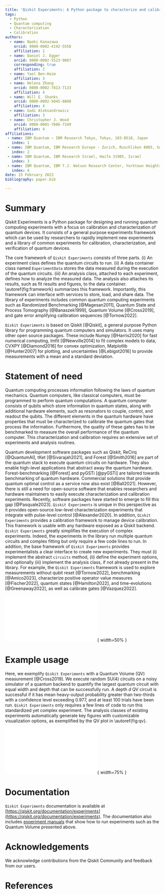 ```yaml
---
title: 'Qiskit Experiments: A Python package to characterize and calibrate quantum computers'
tags:
  - Python
  - Quantum computing
  - Characterization
  - Calibration
authors:
  - name: Naoki Kanazawa
    orcid: 0000-0002-4192-5558
    affiliation: 1
  - name: Daniel J. Egger
    orcid: 0000-0002-5523-9807
    corresponding: true
    affiliation: 2
  - name: Yael Ben-Haim
    affiliation: 3
  - name: Helena Zhang
    orcid: 0000-0002-7813-7133
    affiliation: 4
  - name: Will E. Shanks
    orcid: 0000-0002-5045-8808
    affiliation: 4
  - name: Gadi Aleksandrowicz
    affiliation: 3
  - name: Christopher J. Wood
    orcid: 0000-0001-7606-7349
    affiliation: 4
affiliations:
 - name: IBM Quantum – IBM Research Tokyo, Tokyo, 103-8510, Japan
   index: 1
 - name: IBM Quantum, IBM Research Europe - Zurich, Ruschlikon 8003, Switzerland
   index: 2
 - name: IBM Quantum, IBM Research Israel, Haifa 31905, Israel
   index: 3
 - name: IBM Quantum, IBM T.J. Watson Research Center, Yorktown Heights, NY 10598, USA
   index: 4
date: 15 February 2023
bibliography: paper.bib

---
```


# Summary

Qiskit Experiments is a Python package for designing and running quantum computing experiments 
with a focus on calibration and characterization of quantum devices. 
It consists of a general purpose experiments framework which can be used by researchers to rapidly 
implement new experiments and a library of common experiments for calibration, characterization, 
and verification of quantum devices.

The core framework of `Qiskit Experiments` consists of three parts.
(i) An experiment class defines the quantum circuits to run. 
(ii) A data container class named `ExperimentData` stores the data measured during the execution 
of the quantum circuits.
(iii) An analysis class, attached to each experiment, defines how to analyze the measured data.
The analysis also attaches its results, such as fit results and figures, to the data container.
\autoref{fig:framework} summarizes this framework.
Importantly, this framework can interface with services to store, load, and share data.
The library of experiments includes common quantum computing experiments such as Randomized 
Benchmarking [@Magesan2011], Quantum State and Process Tomography [@Banaszek1999], Quantum Volume [@Cross2019], 
and gate error amplifying calibration sequences [@Tornow2022].

`Qiskit Experiments` is based on Qiskit [@Qiskit], a general purpose Python library for programming 
quantum computers and simulators.
It uses many other open source packages.
These include Numpy [@Harris2020] for fast numerical computing, lmfit [@Newville2014] to fit complex 
models to data, CVXPY [@Diamond2016] for convex optimization, Matplotlib [@Hunter2007] for plotting, 
and uncertainties [@Lebigot2016] to provide measurements with a mean and a standard deviation.


# Statement of need

Quantum computing processes information following the laws of quantum mechanics.
Quantum computers, like classical computers, must be programmed to perform quantum computations. 
A quantum computer consists of qubits which store information in 
quantum states, along with additional hardware elements, such as resonators to couple, control, 
and readout the qubits. 
The different elements in the quantum hardware have properties that must be characterized to 
calibrate the quantum gates that process the information. 
Furthermore, the quality of these gates has to be benchmarked to measure the overall performance 
of the quantum computer. 
This characterization and calibration requires an extensive set of experiments and analysis routines.

Quantum development software packages such as Qiskit, ReCirq [@QuantumAI], tKet [@Sivarajah2021], and
Forest [@Smith2016] are part of the quantum stack to execute quantum circuits on hardware.
They also enable high-level applications that abstract away the quantum hardware. 
Forest-benchmarking [@Forest] and pyGSTi [@pyGSTi] are tailored towards benchmarking of quantum hardware.
Commercial solutions that provide quantum optimal control as a service now also exist [@Ball2021].
However, there is still a need for open-source software that enables researchers and hardware 
maintainers to easily execute characterization and calibration experiments.
Recently, software packages have started to emerge to fill this gap [@Pasquale2023]. 
`Qiskit Experiments` is unique in this perspective as it provides open-source low-level 
characterization experiments that integrate with pulse-level control [@Alexander2020].
In addition, `Qiskit Experiments` provides a calibration framework to manage device calibration.
This framework is usable with any hardware exposed as a Qiskit backend. 
`Qiskit Experiments` greatly simplifies the execution of complex experiments. 
Indeed, the experiments in the library run multiple quantum circuits and complex fitting 
but only require a few code lines to run.
In addition, the base framework of `Qiskit Experiments` provides experimentalists a clear interface
to create new experiments. 
They must (i) implement the abstract `circuits` method, (ii) define the experiment
options, and optionally (iii) implement the analysis class, if not already present in the library.
For example, the `Qiskit Experiments` framework is used to explore measurements without qubit 
reset [@Tornow2022], benchmarking [@Amico2023], characterize positive operator value measures [@Fischer2022], quantum 
states [@Hamilton2022], and time-evolutions [@Greenaway2022], as well as calibrate gates [@Vazquez2022].

![
Conceptual framework of Qiskit Experiments.
The circuits are run as jobs on the quantum backends.
If an experiment exceeds the maximum circuit limit per job it is broken down in multiple jobs.
The raw data, figures and analysis results are contained in the `ExperimentData` class.
\label{fig:framework}](framework.pdf){ width=50% }

# Example usage

Here, we exemplify `Qiskit Experiments` with a Quantum Volume (QV) measurement [@Cross2019].
We execute random SU(4) circuits on a noisy simulator of a quantum backend to quantify
the largest quantum circuit with equal width and depth that can be successfully run.
A depth $d$ QV circuit is successful if it has mean heavy-output probability greater 
than two-thirds with a confidence level exceeding 0.977, and at least 100 trials have been run.
`Qiskit Experiments` only requires a few lines of code to run this standardized yet complex experiment.
The analysis classes of existing experiments automatically generate key figures with customizable 
visualization options, as exemplified by the QV plot in \autoref{fig:qv}.

![Example result of a quantum volume measurement carried out with `Qiskit Experiments`.
The dashed line shows the two-thirds threshold.
Each dot shows an execution of a randomized quantum circuit aggregated over many shots.
The shaded area is a $2\sigma$ confidence interval.
\label{fig:qv}](qv.pdf){ width=75% }

# Documentation

`Qiskit Experiments` documentation is available at [https://qiskit.org/documentation/experiments](https://qiskit.org/documentation/experiments).
The documentation also includes [experiment manuals](https://qiskit.org/documentation/experiments/manuals/index.html) 
that show how to run experiments such as the Quantum Volume presented above.

# Acknowledgements

We acknowledge contributions from the Qiskit Community and feedback from our users.

# References
